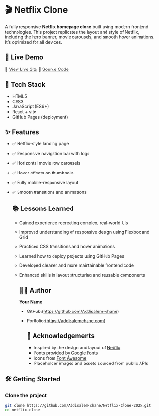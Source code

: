 # 🎬 Netflix Clone

A fully responsive **Netflix homepage clone** built using modern frontend technologies. This project replicates the layout and style of Netflix, including the hero banner, movie carousels, and smooth hover animations. It’s optimized for all devices.

## 🚀 Live Demo

🔗 [View Live Site](https://Addisalem-chane.github.io/Netflix-Clone-2025)
📁 [Source Code](https://github.com/Addisalem-chane/Netflix-Clone-2025)


## 🧰 Tech Stack

* HTML5
* CSS3 
* JavaScript (ES6+)
* React + vite
* GitHub Pages (deployment)

## ✨ Features

* ✅ Netflix-style landing page
* ✅ Responsive navigation bar with logo
* ✅ Horizontal movie row carousels
* ✅ Hover effects on thumbnails
* ✅ Fully mobile-responsive layout
* ✅ Smooth transitions and animations

  ## 📚 Lessons Learned

  * Gained experience recreating complex, real-world UIs
  * Improved understanding of responsive design using Flexbox and Grid
  * Practiced CSS transitions and hover animations
  * Learned how to deploy projects using GitHub Pages
  * Developed cleaner and more maintainable frontend code
  * Enhanced skills in layout structuring and reusable components 

    ## 🙋‍♂️ Author

    **Your Name**

    * GitHub:(https://github.com/Addisalem-chane)
    * Portfolio:(https://addisalemchane.com)

      ## 📌 Acknowledgements

      * Inspired by the design and layout of [Netflix](https://www.netflix.com)
      * Fonts provided by [Google Fonts](https://fonts.google.com)
      * Icons from [Font Awesome](https://fontawesome.com) 
      * Placeholder images and assets sourced from public APIs

## 🛠️ Getting Started

### Clone the project

```bash
git clone https://github.com/Addisalem-chane/Netflix-Clone-2025.git
cd netflix-clone
```

